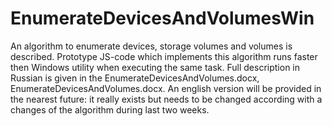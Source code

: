 # EnumerateDevicesAndVolumesWin
An algorithm to enumerate devices, storage volumes and volumes is described. Prototype JS-code which implements this
algorithm runs faster then Windows utility when executing the same task. Full description in Russian is given in the 
EnumerateDevicesAndVolumes.docx, EnumerateDevicesAndVolumes.docx. An english version will be provided in the nearest future: 
it really exists but needs to be changed according with a changes of the algorithm during last two weeks.

